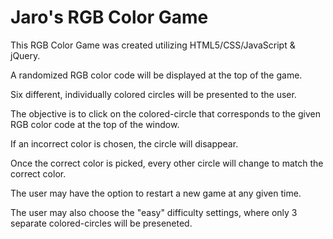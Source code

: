 # Jaro's RGB Color Game

This RGB Color Game was created utilizing HTML5/CSS/JavaScript & jQuery.

A randomized RGB color code will be displayed at the top of the game.

Six different, individually colored circles will be presented to the user.

The objective is to click on the colored-circle that corresponds to the given RGB color code at the top of the window.

If an incorrect color is chosen, the circle will disappear.

Once the correct color is picked, every other circle will change to match the correct color.

The user may have the option to restart a new game at any given time.

The user may also choose the "easy" difficulty settings, where only 3 separate colored-circles will be preseneted.
